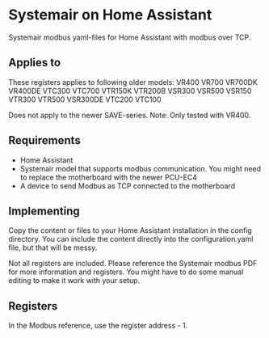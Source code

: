 # Systemair on Home Assistant
Systemair modbus yaml-files for Home Assistant with modbus over TCP. 

## Applies to
These registers applies to following older models:
    VR400
    VR700
    VR700DK
    VR400DE
    VTC300
    VTC700
    VTR150K
    VTR200B
    VSR300
    VSR500
    VSR150
    VTR300
    VTR500
    VSR300DE
    VTC200
    VTC100

Does not apply to the newer SAVE-series. Note: Only tested with VR400.

## Requirements
- Home Assistant
- Systemair model that supports modbus communication. You might need to replace the motherboard with the newer PCU-EC4
- A device to send Modbus as TCP connected to the motherboard

## Implementing
Copy the content or files to your Home Assistant installation in the config directory. You can include the content directly into the configuration.yaml file, but that will be messy.

Not all registers are included. Please reference the Systemair modbus PDF for more information and registers. 
You might have to do some manual editing to make it work with your setup.

## Registers
In the Modbus reference, use the register address - 1.
